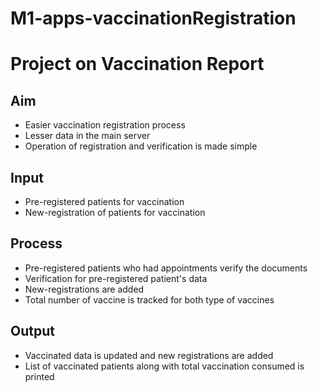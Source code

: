 # M1-apps-vaccinationRegistration
# Project on Vaccination Report
## Aim
* Easier vaccination registration process
* Lesser data in the main server
* Operation of registration and verification is made simple
## Input
* Pre-registered patients for vaccination
* New-registration of patients for vaccination
## Process
* Pre-registered patients who had appointments verify the documents
* Verification for pre-registered patient's data
* New-registrations are added
* Total number of vaccine is tracked for both type of vaccines
## Output
* Vaccinated data is updated and new registrations are added 
* List of vaccinated patients along with total vaccination consumed is printed
